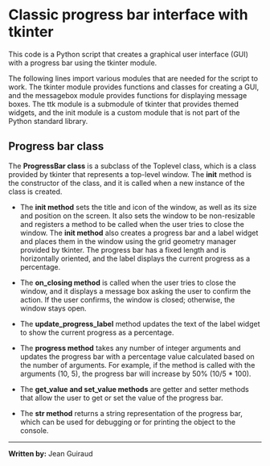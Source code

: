 # Classic progress bar interface with tkinter

This code is a Python script that creates a graphical user interface (GUI) with a progress bar using the tkinter module.

The following lines import various modules that are needed for the script to work. The tkinter module provides functions and classes for creating a GUI, and the messagebox module provides functions for displaying message boxes. The ttk module is a submodule of tkinter that provides themed widgets, and the init module is a custom module that is not part of the Python standard library.

## Progress bar class

The **ProgressBar class** is a subclass of the Toplevel class, which is a class provided by tkinter that represents a top-level window. The __init__ method is the constructor of the class, and it is called when a new instance of the class is created.

- The **__init__ method** sets the title and icon of the window, as well as its size and position on the screen. It also sets the window to be non-resizable and registers a method to be called when the user tries to close the window. The **__init__ method** also creates a progress bar and a label widget and places them in the window using the grid geometry manager provided by tkinter. The progress bar has a fixed length and is horizontally oriented, and the label displays the current progress as a percentage.

- The **__on_closing__ method** is called when the user tries to close the window, and it displays a message box asking the user to confirm the action. If the user confirms, the window is closed; otherwise, the window stays open.

- The **__update_progress_label__** method updates the text of the label widget to show the current progress as a percentage.

- The **progress method** takes any number of integer arguments and updates the progress bar with a percentage value calculated based on the number of arguments. For example, if the method is called with the arguments (10, 5), the progress bar will increase by 50% (10/5 * 100).

- The **get_value and set_value methods** are getter and setter methods that allow the user to get or set the value of the progress bar.

- The **__str__ method** returns a string representation of the progress bar, which can be used for debugging or for printing the object to the console.

---

**Written by:** Jean Guiraud
